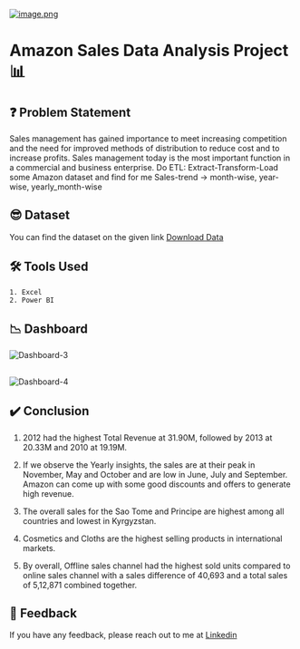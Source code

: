 

[![image.png](https://i.postimg.cc/59nmV0Fk/image.png)](https://postimg.cc/0rKSG9np)


# Amazon Sales Data Analysis Project 📊



## ❓ Problem Statement

Sales management has gained importance to meet increasing competition and the
need for improved methods of distribution to reduce cost and to increase profits. Sales
management today is the most important function in a commercial and business
enterprise.
Do ETL: Extract-Transform-Load some Amazon dataset and find for me
Sales-trend -> month-wise, year-wise, yearly_month-wise

## 😎 Dataset

You can find the dataset on the given link
[Download Data](https://drive.google.com/file/d/10sofXyF6NjwN6ngLyFfiPI-CUDpeqaN_/view)

## 🛠 Tools Used
    1. Excel
    2. Power BI
    
## 📉 Dashboard
![Dashboard-3](https://github.com/ArshAckermen/Amazon-sales-data-Analysis/assets/103490883/4276637a-60fe-4fe8-8066-e059fd802dbf)
##
![Dashboard-4](https://github.com/ArshAckermen/Amazon-sales-data-Analysis/assets/103490883/24003515-84ea-4d6b-aa41-4ff7853e7f45)


## ✔️ Conclusion
1. 2012 had the highest Total Revenue at 31.90M, followed by 2013 at 20.33M and 2010 at 19.19M.

2. If we observe the Yearly insights,  the sales are at their peak in November, May and October and are low in June, July and September. Amazon can come up with some good discounts and offers to generate high revenue.

3. The overall sales for the Sao Tome and Principe are highest among all countries and lowest in Kyrgyzstan.

4. Cosmetics and Cloths are the highest selling products in international markets. 

5. By overall, Offline sales channel had the highest sold units compared to online sales channel with a sales difference of 40,693 and a total sales of 5,12,871 combined together.

## 📩 Feedback

If you have any feedback, please reach out to me at [Linkedin](https://www.linkedin.com/in/priyadharshan-suresh/)
